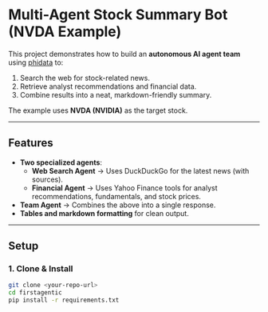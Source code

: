# Multi-Agent Stock Summary Bot (NVDA Example)

This project demonstrates how to build an **autonomous AI agent team** using [phidata](https://github.com/phidatahq/phidata) to:
1. Search the web for stock-related news.
2. Retrieve analyst recommendations and financial data.
3. Combine results into a neat, markdown-friendly summary.

The example uses **NVDA (NVIDIA)** as the target stock.

---

## Features
- **Two specialized agents**:
  - **Web Search Agent** → Uses DuckDuckGo for the latest news (with sources).
  - **Financial Agent** → Uses Yahoo Finance tools for analyst recommendations, fundamentals, and stock prices.
- **Team Agent** → Combines the above into a single response.
- **Tables and markdown formatting** for clean output.

---

## Setup

### 1. Clone & Install
```bash
git clone <your-repo-url>
cd firstagentic
pip install -r requirements.txt
